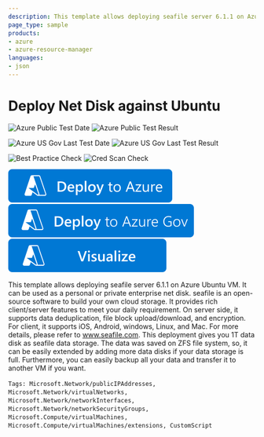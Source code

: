 ```yaml
---
description: This template allows deploying seafile server 6.1.1 on Azure Ubuntu VM
page_type: sample
products:
- azure
- azure-resource-manager
languages:
- json
---
```

# Deploy Net Disk against Ubuntu

![Azure Public Test Date](https://azurequickstartsservice.blob.core.windows.net/badges/demos/ubuntu-netdisk-setup/PublicLastTestDate.svg)
![Azure Public Test Result](https://azurequickstartsservice.blob.core.windows.net/badges/demos/ubuntu-netdisk-setup/PublicDeployment.svg)

![Azure US Gov Last Test Date](https://azurequickstartsservice.blob.core.windows.net/badges/demos/ubuntu-netdisk-setup/FairfaxLastTestDate.svg)
![Azure US Gov Last Test Result](https://azurequickstartsservice.blob.core.windows.net/badges/demos/ubuntu-netdisk-setup/FairfaxDeployment.svg)

![Best Practice Check](https://azurequickstartsservice.blob.core.windows.net/badges/demos/ubuntu-netdisk-setup/BestPracticeResult.svg)
![Cred Scan Check](https://azurequickstartsservice.blob.core.windows.net/badges/demos/ubuntu-netdisk-setup/CredScanResult.svg)

[![Deploy To Azure](https://raw.githubusercontent.com/Azure/azure-quickstart-templates/master/1-CONTRIBUTION-GUIDE/images/deploytoazure.svg?sanitize=true)](https://portal.azure.com/#create/Microsoft.Template/uri/https%3A%2F%2Fraw.githubusercontent.com%2FAzure%2Fazure-quickstart-templates%2Fmaster%2Fdemos%2Fubuntu-netdisk-setup%2Fazuredeploy.json)
[![Deploy To Azure US Gov](https://raw.githubusercontent.com/Azure/azure-quickstart-templates/master/1-CONTRIBUTION-GUIDE/images/deploytoazuregov.svg?sanitize=true)](https://portal.azure.us/#create/Microsoft.Template/uri/https%3A%2F%2Fraw.githubusercontent.com%2FAzure%2Fazure-quickstart-templates%2Fmaster%2Fdemos%2Fubuntu-netdisk-setup%2Fazuredeploy.json)
[![Visualize](https://raw.githubusercontent.com/Azure/azure-quickstart-templates/master/1-CONTRIBUTION-GUIDE/images/visualizebutton.svg?sanitize=true)](http://armviz.io/#/?load=https%3A%2F%2Fraw.githubusercontent.com%2FAzure%2Fazure-quickstart-templates%2Fmaster%2Fdemos%2Fubuntu-netdisk-setup%2Fazuredeploy.json)

This template allows deploying seafile server 6.1.1 on Azure Ubuntu VM. It can be used as a personal or private enterprise net disk. seafile is an open-source software to build your own cloud storage. It provides rich client/server features to meet your daily requirement. On server side, it supports data deduplication, file block upload/download, and encryption. For client, it supports iOS, Android, windows, Linux, and Mac. For more details, please refer to www.seafile.com. This deployment gives you 1T data disk as seafile data storage. The data was saved on ZFS file system, so, it can be easily extended by adding more data disks if your data storage is full. Furthermore, you can easily backup all your data and transfer it to another VM if you want.

`Tags: Microsoft.Network/publicIPAddresses, Microsoft.Network/virtualNetworks, Microsoft.Network/networkInterfaces, Microsoft.Network/networkSecurityGroups, Microsoft.Compute/virtualMachines, Microsoft.Compute/virtualMachines/extensions, CustomScript`
